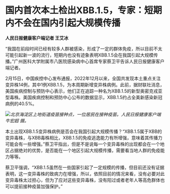 # 国内首次本土检出XBB.1.5，专家：短期内不会在国内引起大规模传播

**人民日报健康客户端记者 王艾冰**

“我国在前段时间已经有较多人群被感染，形成了一定的群体免疫，所以目前不太可能引起新一波的流行，短期内也没有迹象表明XBB.1.5会在我国引起大规模传播。”广州医科大学附属市八医院感染病中心首席专家蔡卫平告诉人民日报健康客户端记者。

2月15日，中国疾控中心发布通报，2022年12月以来，全国共发现本土重点关注变异株14例，其中1例XBB.1.5，为本周期新增变异株病例。此前，据财联社消息，美国疾病控制与预防中心表示，他们正在追踪一种名为XBB.1.5的新型奥密克戎亚型毒株。美国疾病控制和预防中心公布的数据显示，XBB.1.5约占全美新感染新冠病例的40.5%。

![](https://inews.gtimg.com/om_bt/O7UxUtohjuNyU9RVbWg5rpQ3_nAk4YYPE2jRZ9OQbDfJEAA/1000)_北京海淀区上地街道疫苗接种点，一位居民在接种疫苗。人民日报健康客户端牛宏超
摄。_

本土出现XBB.1.5变异株病例是否会在我国引起大规模传播？“XBB.1.5属于XBB的变异毒株，与XBB毒株相比，XBB.1.5的免疫逃逸能力有所增强，意味着其传播力可能会有一些增强。”蔡卫平指出，但是不是说每一个变异毒株的出现都会在一个地区占据绝对的优势，是否能在一个地区引起大规模传播，需要看当地人群的免疫能力等等。

蔡卫平强调，“XBB.1.5虽然在一些国家引起了一定规模的传播，但目前还没有证据表明，这一变异毒株的致病力在增强，所以，依照目前的情况来看，没有必要对此变异毒株太过担心，但为了应对这些变异毒株，没有阳过或者老年人等高危群体也可以提前接种疫苗加强保护。”

